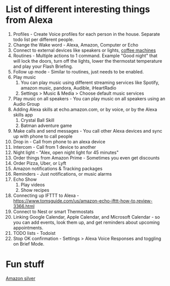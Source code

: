 # List of different interesting things from Alexa
1. Profiles - Create Voice profiles for each person in the house. Separate todo list per different people.
1. Change the Wake word -  Alexa, Amazon, Computer or Echo
1. Connect to external devices like speakers or lights, [coffee machines](https://www.amazon.com/Behmor-Connected-Customizable-Temperature-Compatible/dp/B015PE66T4)
1. Routines - Multiple actions to 1 command. Example "Good night" that will lock the doors, turn off the lights, lower the thermostat temperature and play your Flash Briefing. 
1. Follow up mode - Similar to routines, just needs to be enabled.
1. Play music
    1. You can play music using different streaming services like Spotify, amazon music, pandora, Audible, iHeartRadio
    1. Settings > Music & Media > Choose default music services
1. Play music on all speakers - You can play music on all speakers using an Audio Group
1. Adding Alexa skills at echo.amazon.com, or by voice, or by the Alexa skills app
    1. Crystal Ball Skill
    1. Batman adventure game
1. Make calls and send messages - You call other Alexa devices and sync up with phone to call people
1. Drop in - Call from phone to an alexa device
1. Intercom - Call from 1 device to another
1. Night light - "Alex, open night light for 45 minutes"
1. Order things from Amazon Prime - Sometimes you even get discounts
1. Order Pizza, Uber, or Lyft
1. Amazon notifications & Tracking packages
1. Reminders - Just notifications, or music alarms
1. Echo Show 
    1. Play videos
    1. Show recipes
1. Connecting up IFTTT to Alexa - https://www.tomsguide.com/us/amazon-echo-ifttt-how-to,review-3366.html 
1. Connect to Nest or smart Thermostats
1. Linking Google Calendar, Apple Calendar, and Microsoft Calendar - so you can add events, look them up, and get reminders about upcoming appointments.
1. TODO lists - Todoist
1. Stop OK confirmation - Settings > Alexa Voice Responses and toggling on Brief Mode. 

# Fun stuff
[Amazon silver](https://www.youtube.com/watch?v=YvT_gqs5ETk)
